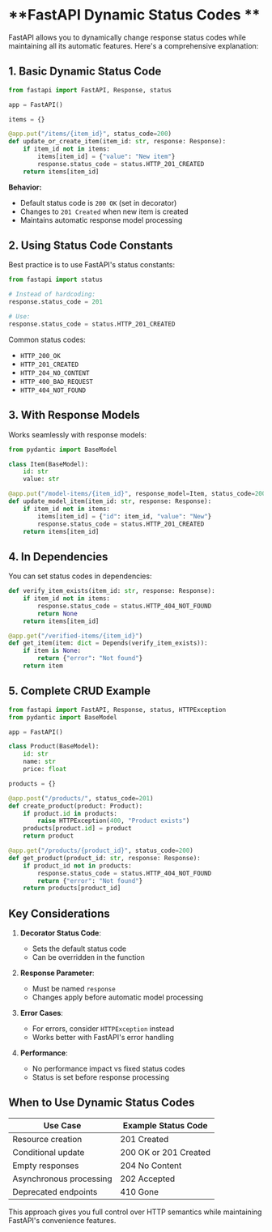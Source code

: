 # **FastAPI Dynamic Status Codes **

FastAPI allows you to dynamically change response status codes while maintaining all its automatic features. Here's a comprehensive explanation:

## **1. Basic Dynamic Status Code**

```python
from fastapi import FastAPI, Response, status

app = FastAPI()

items = {}

@app.put("/items/{item_id}", status_code=200)
def update_or_create_item(item_id: str, response: Response):
    if item_id not in items:
        items[item_id] = {"value": "New item"}
        response.status_code = status.HTTP_201_CREATED
    return items[item_id]
```

**Behavior:**
- Default status code is `200 OK` (set in decorator)
- Changes to `201 Created` when new item is created
- Maintains automatic response model processing

## **2. Using Status Code Constants**

Best practice is to use FastAPI's status constants:

```python
from fastapi import status

# Instead of hardcoding:
response.status_code = 201

# Use:
response.status_code = status.HTTP_201_CREATED
```

Common status codes:
- `HTTP_200_OK`
- `HTTP_201_CREATED` 
- `HTTP_204_NO_CONTENT`
- `HTTP_400_BAD_REQUEST`
- `HTTP_404_NOT_FOUND`

## **3. With Response Models**

Works seamlessly with response models:

```python
from pydantic import BaseModel

class Item(BaseModel):
    id: str
    value: str

@app.put("/model-items/{item_id}", response_model=Item, status_code=200)
def update_model_item(item_id: str, response: Response):
    if item_id not in items:
        items[item_id] = {"id": item_id, "value": "New"}
        response.status_code = status.HTTP_201_CREATED
    return items[item_id]
```

## **4. In Dependencies**

You can set status codes in dependencies:

```python
def verify_item_exists(item_id: str, response: Response):
    if item_id not in items:
        response.status_code = status.HTTP_404_NOT_FOUND
        return None
    return items[item_id]

@app.get("/verified-items/{item_id}")
def get_item(item: dict = Depends(verify_item_exists)):
    if item is None:
        return {"error": "Not found"}
    return item
```

## **5. Complete CRUD Example**

```python
from fastapi import FastAPI, Response, status, HTTPException
from pydantic import BaseModel

app = FastAPI()

class Product(BaseModel):
    id: str
    name: str
    price: float

products = {}

@app.post("/products/", status_code=201)
def create_product(product: Product):
    if product.id in products:
        raise HTTPException(400, "Product exists")
    products[product.id] = product
    return product

@app.get("/products/{product_id}", status_code=200)
def get_product(product_id: str, response: Response):
    if product_id not in products:
        response.status_code = status.HTTP_404_NOT_FOUND
        return {"error": "Not found"}
    return products[product_id]
```

## **Key Considerations**

1. **Decorator Status Code**:
   - Sets the default status code
   - Can be overridden in the function

2. **Response Parameter**:
   - Must be named `response`
   - Changes apply before automatic model processing

3. **Error Cases**:
   - For errors, consider `HTTPException` instead
   - Works better with FastAPI's error handling

4. **Performance**:
   - No performance impact vs fixed status codes
   - Status is set before response processing

## **When to Use Dynamic Status Codes**

| Use Case | Example Status Code |
|----------|---------------------|
| Resource creation | 201 Created |
| Conditional update | 200 OK or 201 Created | 
| Empty responses | 204 No Content |
| Asynchronous processing | 202 Accepted |
| Deprecated endpoints | 410 Gone |

This approach gives you full control over HTTP semantics while maintaining FastAPI's convenience features.